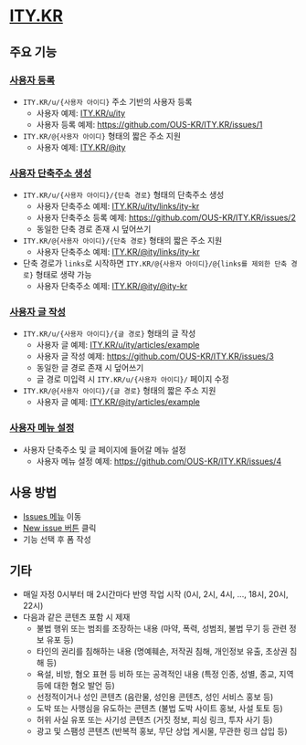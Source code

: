 # [ITY.KR](https://ity.kr)

## 주요 기능

### [사용자 등록](https://github.com/OUS-KR/ITY.KR/issues/new?template=01-user-register-by-issue.yml)

- `ITY.KR/u/{사용자 아이디}` 주소 기반의 사용자 등록
  - 사용자 예제: [ITY.KR/u/ity](https://ity.kr/u/ity)
  - 사용자 등록 예제: https://github.com/OUS-KR/ITY.KR/issues/1
- `ITY.KR/@{사용자 아이디}` 형태의 짧은 주소 지원
  - 사용자 예제: [ITY.KR/@ity](https://ity.kr/@ity)

### [사용자 단축주소 생성](https://github.com/OUS-KR/ITY.KR/issues/new?template=02-user-short-url-register-by-issue.yml)

- `ITY.KR/u/{사용자 아이디}/{단축 경로}` 형태의 단축주소 생성
  - 사용자 단축주소 예제: [ITY.KR/u/ity/links/ity-kr](https://ity.kr/u/ity/links/ity-kr)
  - 사용자 단축주소 등록 예제: https://github.com/OUS-KR/ITY.KR/issues/2
  - 동일한 단축 경로 존재 시 덮어쓰기
- `ITY.KR/@{사용자 아이디}/{단축 경로}` 형태의 짧은 주소 지원
  - 사용자 단축주소 예제: [ITY.KR/@ity/links/ity-kr](https://ity.kr/@ity/links/ity-kr)
- 단축 경로가 `links`로 시작하면 `ITY.KR/@{사용자 아이디}/@{links를 제외한 단축 경로}` 형태로 생략 가능
  - 사용자 단축주소 예제: [ITY.KR/@ity/@ity-kr](https://ity.kr/@ity/@ity-kr)

### [사용자 글 작성](https://github.com/OUS-KR/ITY.KR/issues/new?template=03-user-article-writing-by-issue.yml)

- `ITY.KR/u/{사용자 아이디}/{글 경로}` 형태의 글 작성
  - 사용자 글 예제: [ITY.KR/u/ity/articles/example](https://ity.kr/u/ity/articles/example)
  - 사용자 글 작성 예제: https://github.com/OUS-KR/ITY.KR/issues/3
  - 동일한 글 경로 존재 시 덮어쓰기
  - 글 경로 미입력 시 `ITY.KR/u/{사용자 아이디}/` 페이지 수정
- `ITY.KR/@{사용자 아이디}/{글 경로}` 형태의 짧은 주소 지원
  - 사용자 글 예제: [ITY.KR/@ity/articles/example](https://ity.kr/@ity/articles/example)
 
### [사용자 메뉴 설정](https://github.com/OUS-KR/ITY.KR/issues/new?template=04-user-menu-setting-by-issue.yml)

- 사용자 단축주소 및 글 페이지에 들어갈 메뉴 설정
  - 사용자 메뉴 설정 예제: https://github.com/OUS-KR/ITY.KR/issues/4

## 사용 방법

- [Issues 메뉴](https://github.com/OUS-KR/ITY.KR/issues) 이동
- [New issue 버튼](https://github.com/OUS-KR/ITY.KR/issues/new/choose) 클릭
- 기능 선택 후 폼 작성

## 기타

- 매일 자정 0시부터 매 2시간마다 반영 작업 시작 (0시, 2시, 4시, ..., 18시, 20시, 22시)
- 다음과 같은 콘텐츠 포함 시 제재
  - 불법 행위 또는 범죄를 조장하는 내용 (마약, 폭력, 성범죄, 불법 무기 등 관련 정보 유포 등)
  - 타인의 권리를 침해하는 내용 (명예훼손, 저작권 침해, 개인정보 유출, 초상권 침해 등)
  - 욕설, 비방, 혐오 표현 등 비하 또는 공격적인 내용 (특정 인종, 성별, 종교, 지역 등에 대한 혐오 발언 등)
  - 선정적이거나 성인 콘텐츠 (음란물, 성인용 콘텐츠, 성인 서비스 홍보 등)
  - 도박 또는 사행심을 유도하는 콘텐츠 (불법 도박 사이트 홍보, 사설 토토 등)
  - 허위 사실 유포 또는 사기성 콘텐츠 (거짓 정보, 피싱 링크, 투자 사기 등)
  - 광고 및 스팸성 콘텐츠 (반복적 홍보, 무단 상업 게시물, 무관한 링크 삽입 등)
